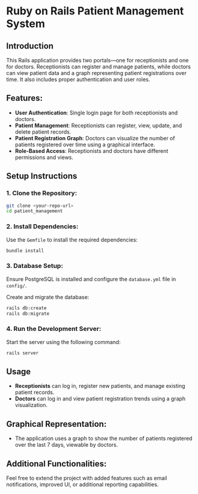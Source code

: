 
# Ruby on Rails Patient Management System

## Introduction
This Rails application provides two portals—one for receptionists and one for doctors. Receptionists can register and manage patients, while doctors can view patient data and a graph representing patient registrations over time. It also includes proper authentication and user roles.

## Features:
- **User Authentication**: Single login page for both receptionists and doctors.
- **Patient Management**: Receptionists can register, view, update, and delete patient records.
- **Patient Registration Graph**: Doctors can visualize the number of patients registered over time using a graphical interface.
- **Role-Based Access**: Receptionists and doctors have different permissions and views.

## Setup Instructions

### 1. Clone the Repository:
```bash
git clone <your-repo-url>
cd patient_management
```

### 2. Install Dependencies:
Use the `Gemfile` to install the required dependencies:
```bash
bundle install
```

### 3. Database Setup:
Ensure PostgreSQL is installed and configure the `database.yml` file in `config/`.

Create and migrate the database:
```bash
rails db:create
rails db:migrate
```

### 4. Run the Development Server:
Start the server using the following command:
```bash
rails server
```

## Usage
- **Receptionists** can log in, register new patients, and manage existing patient records.
- **Doctors** can log in and view patient registration trends using a graph visualization.

## Graphical Representation:
- The application uses a graph to show the number of patients registered over the last 7 days, viewable by doctors.

## Additional Functionalities:
Feel free to extend the project with added features such as email notifications, improved UI, or additional reporting capabilities.
